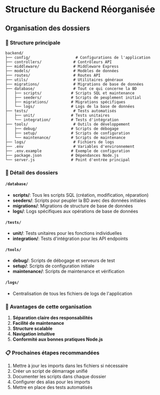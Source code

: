 # Structure du Backend Réorganisée

## Organisation des dossiers

### 📁 Structure principale
```
backend/
├── config/                    # Configurations de l'application
├── controllers/              # Contrôleurs API
├── middleware/               # Middleware Express
├── models/                   # Modèles de données
├── routes/                   # Routes API
├── utils/                    # Utilitaires généraux
├── migrations/               # Migrations de base de données
├── database/                 # Tout ce qui concerne la BD
│   ├── scripts/             # Scripts SQL et maintenance
│   ├── seeders/             # Scripts de peuplement initial
│   ├── migrations/          # Migrations spécifiques
│   └── logs/                # Logs de la base de données
├── tests/                    # Tests automatisés
│   ├── unit/                # Tests unitaires
│   └── integration/         # Tests d'intégration
├── tools/                    # Outils de développement
│   ├── debug/               # Scripts de débogage
│   ├── setup/               # Scripts de configuration
│   └── maintenance/         # Scripts de maintenance
├── logs/                     # Fichiers de logs
├── .env                      # Variables d'environnement
├── .env.example             # Exemple de configuration
├── package.json             # Dépendances Node.js
└── server.js                # Point d'entrée principal
```

### 📂 Détail des dossiers

#### `/database/`
- **scripts/**: Tous les scripts SQL (création, modification, réparation)
- **seeders/**: Scripts pour peupler la BD avec des données initiales
- **migrations/**: Migrations de structure de base de données
- **logs/**: Logs spécifiques aux opérations de base de données

#### `/tests/`
- **unit/**: Tests unitaires pour les fonctions individuelles
- **integration/**: Tests d'intégration pour les API endpoints

#### `/tools/`
- **debug/**: Scripts de débogage et serveurs de test
- **setup/**: Scripts de configuration initiale
- **maintenance/**: Scripts de maintenance et vérification

#### `/logs/`
- Centralisation de tous les fichiers de logs de l'application

### 🎯 Avantages de cette organisation

1. **Séparation claire des responsabilités**
2. **Facilité de maintenance**
3. **Structure scalable**
4. **Navigation intuitive**
5. **Conformité aux bonnes pratiques Node.js**

### 📋 Prochaines étapes recommandées

1. Mettre à jour les imports dans les fichiers si nécessaire
2. Créer un script de démarrage unifié
3. Documenter les scripts dans chaque dossier
4. Configurer des alias pour les imports
5. Mettre en place des tests automatisés